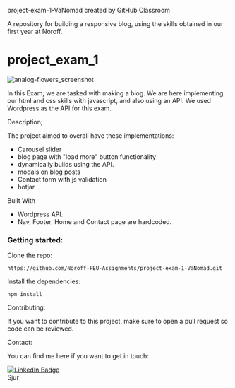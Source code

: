 
project-exam-1-VaNomad created by GitHub Classroom

A repository for building a responsive blog, using the skills obtained in our first year at Noroff.

# project_exam_1

![analog-flowers_screenshot](https://user-images.githubusercontent.com/77972892/193846804-7a617ce2-d920-4068-a728-b6fd5b843d13.jpg)

In this Exam, we are tasked with making a blog.
We are here implementing our html and css skills with javascript,
and also using an API. We used Wordpress as the API for this exam.

Description;

The project aimed to overall have these implementations:

- Carousel slider
- blog page with "load more" button functionality
- dynamically builds using the API.
- modals on blog posts
- Contact form with js validation
- hotjar 
    

Built With

- Wordpress API.
- Nav, Footer, Home and Contact page are hardcoded.


### Getting started:

Clone the repo:

    
    https://github.com/Noroff-FEU-Assignments/project-exam-1-VaNomad.git
    

Install the dependencies:

    
    npm install
    

Contributing:

If you want to contribute to this project, 
make sure to open a pull request so code can be reviewed.


Contact:

You can find me here if you want to get in touch:

<div id="badges">
  <a href="https://www.linkedin.com/in/sjurhassel/">
    <img src="https://img.shields.io/badge/LinkedIn-blue?style=for-the-badge&logo=linkedin&logoColor=white" alt="LinkedIn Badge"/>
  </a>
</div>
Sjur

